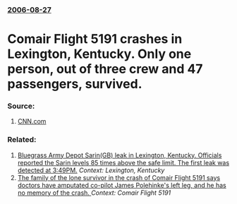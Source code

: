### [2006-08-27](/news/2006/08/27/index.md)

#  Comair Flight 5191 crashes in Lexington, Kentucky. Only one person, out of three crew and 47 passengers, survived. 




### Source:

1. [CNN.com](http://us.cnn.com/2006/US/08/27/plane.crash/index.html)

### Related:

1. [ Bluegrass Army Depot Sarin(GB) leak in Lexington, Kentucky. Officials reported the Sarin levels 85 times above the safe limit. The first leak was detected at 3:49PM.](/news/2007/08/27/bluegrass-army-depot-sarin-gb-leak-in-lexington-kentucky-officials-reported-the-sarin-levels-85-times-above-the-safe-limit-the-first-le.md) _Context: Lexington, Kentucky_
2. [ The family of the lone survivor in the crash of Comair Flight 5191 says doctors have amputated co-pilot James Polehinke's left leg, and he has no memory of the crash. ](/news/2006/09/25/the-family-of-the-lone-survivor-in-the-crash-of-comair-flight-5191-says-doctors-have-amputated-co-pilot-james-polehinke-s-left-leg-and-he.md) _Context: Comair Flight 5191_
